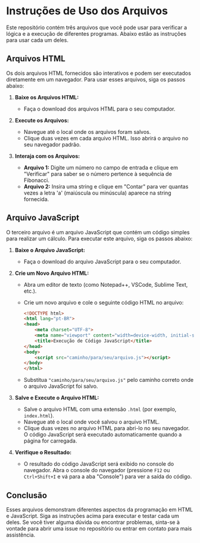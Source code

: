 # Instruções de Uso dos Arquivos

Este repositório contém três arquivos que você pode usar para verificar a lógica e a execução de diferentes programas. Abaixo estão as instruções para usar cada um deles.

## Arquivos HTML

Os dois arquivos HTML fornecidos são interativos e podem ser executados diretamente em um navegador. Para usar esses arquivos, siga os passos abaixo:

1. **Baixe os Arquivos HTML:**
   - Faça o download dos arquivos HTML para o seu computador.

2. **Execute os Arquivos:**
   - Navegue até o local onde os arquivos foram salvos.
   - Clique duas vezes em cada arquivo HTML. Isso abrirá o arquivo no seu navegador padrão.

3. **Interaja com os Arquivos:**
   - **Arquivo 1:** Digite um número no campo de entrada e clique em "Verificar" para saber se o número pertence à sequência de Fibonacci.
   - **Arquivo 2:** Insira uma string e clique em "Contar" para ver quantas vezes a letra 'a' (maiúscula ou minúscula) aparece na string fornecida.

## Arquivo JavaScript

O terceiro arquivo é um arquivo JavaScript que contém um código simples para realizar um cálculo. Para executar este arquivo, siga os passos abaixo:

1. **Baixe o Arquivo JavaScript:**
   - Faça o download do arquivo JavaScript para o seu computador.

2. **Crie um Novo Arquivo HTML:**
   - Abra um editor de texto (como Notepad++, VSCode, Sublime Text, etc.).
   - Crie um novo arquivo e cole o seguinte código HTML no arquivo:

     ```html
     <!DOCTYPE html>
     <html lang="pt-BR">
     <head>
         <meta charset="UTF-8">
         <meta name="viewport" content="width=device-width, initial-scale=1.0">
         <title>Execução de Código JavaScript</title>
     </head>
     <body>
         <script src="caminho/para/seu/arquivo.js"></script>
     </body>
     </html>
     ```

   - Substitua `"caminho/para/seu/arquivo.js"` pelo caminho correto onde o arquivo JavaScript foi salvo.

3. **Salve e Execute o Arquivo HTML:**
   - Salve o arquivo HTML com uma extensão `.html` (por exemplo, `index.html`).
   - Navegue até o local onde você salvou o arquivo HTML.
   - Clique duas vezes no arquivo HTML para abri-lo no seu navegador. O código JavaScript será executado automaticamente quando a página for carregada.

4. **Verifique o Resultado:**
   - O resultado do código JavaScript será exibido no console do navegador. Abra o console do navegador (pressione `F12` ou `Ctrl+Shift+I` e vá para a aba "Console") para ver a saída do código.

## Conclusão

Esses arquivos demonstram diferentes aspectos da programação em HTML e JavaScript. Siga as instruções acima para executar e testar cada um deles. Se você tiver alguma dúvida ou encontrar problemas, sinta-se à vontade para abrir uma issue no repositório ou entrar em contato para mais assistência.
